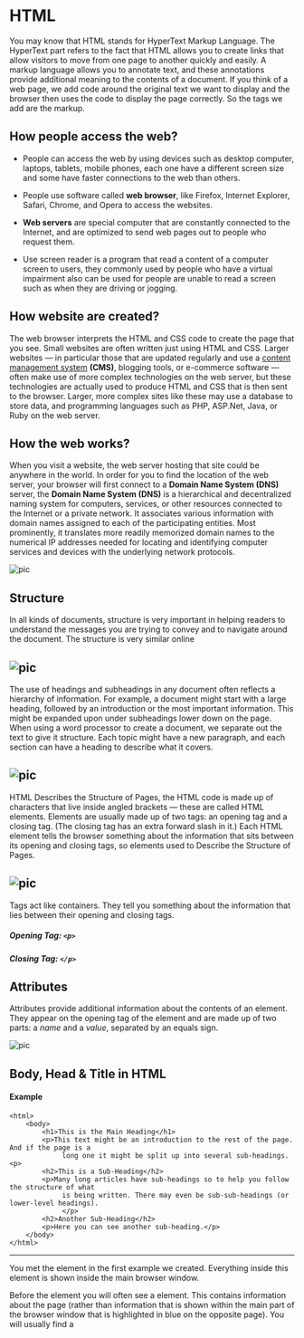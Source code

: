 # HTML 
You may know that HTML
stands for HyperText Markup
Language. The HyperText part
refers to the fact that HTML
allows you to create links that
allow visitors to move from one
page to another quickly and
easily. A markup language allows
you to annotate text, and these
annotations provide additional
meaning to the contents of a
document. If you think of a web
page, we add code around the
original text we want to display
and the browser then uses
the code to display the page
correctly. So the tags we add are
the markup.
## How people access the web?
* People can access  the web by using devices such as desktop computer, laptops, tablets, mobile phones, each one have a different screen size and some have faster connections to the web than others.

* People use software called **web browser**, like Firefox, Internet Explorer, Safari, Chrome, and Opera to access the websites.
* **Web servers** are special computer that are constantly connected to the Internet, and are optimized to send web pages out to people who request them.

* Use screen reader is a program that read a content of a computer screen to users, they commonly used by people who have a virtual impairment also can be used for people are unable to read a screen such as when they are driving or jogging.

## How website are created?
 The web browser interprets the HTML and CSS code to create the page that you see.
Small websites are often written just using HTML and CSS. 
Larger websites — in particular those that are updated regularly and use a [content management system](https://en.wikipedia.org/wiki/Content_management_system) **(CMS)**, blogging tools, or e-commerce software — often make use of more complex
technologies on the web server, but these technologies are actually used to produce HTML
and CSS that is then sent to the browser.
Larger, more complex sites like these may use a database to store data, and programming
languages such as PHP, ASP.Net, Java, or Ruby on the web server.

## How the web works?

When you visit a website, the web server hosting that site could be anywhere in the world. 
In order for you to find the location of the web server, your browser will first connect to a **Domain Name System (DNS)** server, the **Domain Name System (DNS)** is a hierarchical and decentralized naming system for computers, services, or other resources connected to the Internet or a private network. It associates various information with domain names assigned to each of the participating entities. Most prominently, it translates more readily memorized domain names to the numerical IP addresses needed for locating and identifying computer services and devices with the underlying network protocols.


![pic](pictures/dns.jpg)


## Structure
In all kinds of documents, structure is very important in helping readers to understand the messages you are trying to convey and to navigate around the document.
The structure is very similar online

![pic](pictures/pic1.png)
---
The use of headings and subheadings in any document often reflects a hierarchy of information. For example, a document might start with a large heading, followed by an introduction or the most important information. This might be expanded upon under subheadings lower down on the page. When using a word processor to create a document, we separate out the text to give it structure. Each topic might have a new paragraph, and each section can have a heading to describe what it covers.

![pic](pictures/pic2.png)
---
HTML Describes the Structure of Pages, the HTML code is made up of characters that live inside angled brackets — these are called HTML elements. 
Elements are usually made up of two tags: an opening tag and a closing tag. (The closing tag has an extra forward slash in it.) Each HTML element tells the browser something about the information that sits between its opening and closing tags, so elements used to Describe the Structure of Pages.

![pic](pictures/pic3.png)
--
Tags act like containers. They tell you something about the information that lies between their opening and closing tags.

##### Opening Tag: `<p>`
##### Closing Tag: `</p>`

## Attributes 
Attributes provide additional information
about the contents of an element. They appear
on the opening tag of the element and are
made up of two parts: a *name* and a *value*,
separated by an equals sign.

![pic](pictures/pic4.png)



## Body, Head & Title in HTML
#### Example
 

```
<html>
	<body>
		<h1>This is the Main Heading</h1>
		<p>This text might be an introduction to the rest of the page. And if the page is a 
			 long one it might be split up into several sub-headings.<p>
		<h2>This is a Sub-Heading</h2>
		<p>Many long articles have sub-headings so to help you follow the structure of what 
			 is being written. There may even be sub-sub-headings (or lower-level headings).
			 </p>
		<h2>Another Sub-Heading</h2>
		<p>Here you can see another sub-heading.</p>
	</body>
</html>
```

---
You met the **<body>** element
in the first example we created.
Everything inside this element is
shown inside the main browser
window.

Before the <body> element you
will often see a **<head>** element.
This contains information
about the page (rather than
information that is shown within
the main part of the browser
window that is highlighted in
blue on the opposite page).
You will usually find a <title>
element inside the <head>
element.

The contents of the **<title>** element are either shown in the
top of the browser, above where you usually type in the URL of
the page you want to visit, or on the tab for that page (if your
browser uses tabs to allow you to view multiple pages at the
same time).


![pic](pictures/pic5.png)


## Code in a Content Management System
The advantage of this approach is that people who do not know how to write web pages can add information to a website and it is also possible to change the presentation of something in the template, and it will automatically update every page that uses that template. If you imagine an e-commerce store with 1,000 items for sale, just altering one template is a lot easier than changing the page for each individual product. In systems like this, when you have a large block of text that you can edit, such as a news article, blog entry or the
description of a product in an e-commerce store, you will often see a text editor displayed.

#### Some content management systems offer tools that also allow you to edit the template files. If you do try to edit template files you need to check the documentation for your CMS as they all differ from each other. You need to be careful when editing template files because if you delete the wrong piece of code or add something in the wrong place the site may stop working entirely.


## The Evolution of HTML

###  HTML 4 Released 1997
HTML 4 had some
presentational elements to control the appearance of pages, authors are not recommended to use them any more. (Examples include the <center> element for centering content on a page, <font> for  controlling the appearance of text, and <strike> to put a line through
the text — all of these can be achieved with CSS instead.)

### XHTML 1.0 Released 2000

In 1998, a language called XML was published. Its purpose was to allow people to write new markup languages. Since HTML was the most widely used markup language around, it was decided that HTML 4 should be reformulated to follow the rules of XML and it was renamed XHTML. This meant that authors had to follow some new, more strict rules about writing markup. For example:

* Every element needed a closing tag (except for empty elements such as <img />).

* Attribute names had to be in lowercase.
* All attributes required a value, and all values were to be placed in double quotes.
* Deprecated elements should no longer be used.
* Every element that was opened inside another element should be closed inside that same element.

####  XHTML 1.0 have three versions:
*1. **Strict XHTML 1.0**, where authors had to follow the rules to the letter.*

*2.  **Transitional XHTML 1.0**, where authors could still use 
presentational elements (such as <center> and <font>).*

*3. **XHTML 1.0 Frameset**, which allowed web page authors to partition
a browser window into several "frames," each of which would hold a different HTML page.*

### HTML5 Released 2000
In HTML5, web page authors do not need to close all tags, and new elements and attributes will be introduced.


